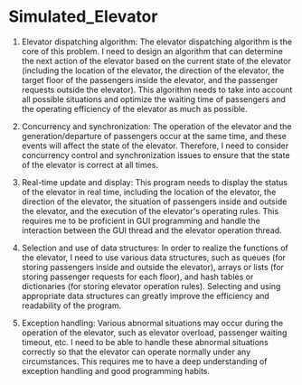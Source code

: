 # Simulated_Elevator

1. Elevator dispatching algorithm: The elevator dispatching algorithm is the core of this problem. I need to design an algorithm that can determine the next action of the elevator based on the current state of the elevator (including the location of the elevator, the direction of the elevator, the target floor of the passengers inside the elevator, and the passenger requests outside the elevator). This algorithm needs to take into account all possible situations and optimize the waiting time of passengers and the operating efficiency of the elevator as much as possible.

2. Concurrency and synchronization: The operation of the elevator and the generation/departure of passengers occur at the same time, and these events will affect the state of the elevator. Therefore, I need to consider concurrency control and synchronization issues to ensure that the state of the elevator is correct at all times.

3. Real-time update and display: This program needs to display the status of the elevator in real time, including the location of the elevator, the direction of the elevator, the situation of passengers inside and outside the elevator, and the execution of the elevator's operating rules. This requires me to be proficient in GUI programming and handle the interaction between the GUI thread and the elevator operation thread.

4. Selection and use of data structures: In order to realize the functions of the elevator, I need to use various data structures, such as queues (for storing passengers inside and outside the elevator), arrays or lists (for storing passenger requests for each floor), and hash tables or dictionaries (for storing elevator operation rules). Selecting and using appropriate data structures can greatly improve the efficiency and readability of the program.

5. Exception handling: Various abnormal situations may occur during the operation of the elevator, such as elevator overload, passenger waiting timeout, etc. I need to be able to handle these abnormal situations correctly so that the elevator can operate normally under any circumstances. This requires me to have a deep understanding of exception handling and good programming habits.
